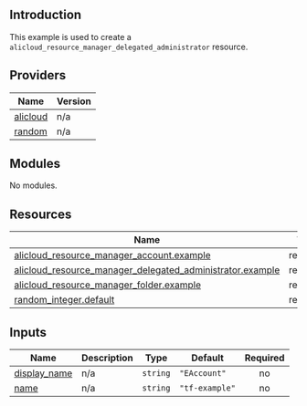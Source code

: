 <!-- BEGIN_TF_DOCS -->
## Introduction

This example is used to create a `alicloud_resource_manager_delegated_administrator` resource.

## Providers

| Name | Version |
|------|---------|
| <a name="provider_alicloud"></a> [alicloud](#provider\_alicloud) | n/a |
| <a name="provider_random"></a> [random](#provider\_random) | n/a |

## Modules

No modules.

## Resources

| Name | Type |
|------|------|
| [alicloud_resource_manager_account.example](https://registry.terraform.io/providers/aliyun/alicloud/latest/docs/resources/resource_manager_account) | resource |
| [alicloud_resource_manager_delegated_administrator.example](https://registry.terraform.io/providers/aliyun/alicloud/latest/docs/resources/resource_manager_delegated_administrator) | resource |
| [alicloud_resource_manager_folder.example](https://registry.terraform.io/providers/aliyun/alicloud/latest/docs/resources/resource_manager_folder) | resource |
| [random_integer.default](https://registry.terraform.io/providers/hashicorp/random/latest/docs/resources/integer) | resource |

## Inputs

| Name | Description | Type | Default | Required |
|------|-------------|------|---------|:--------:|
| <a name="input_display_name"></a> [display\_name](#input\_display\_name) | n/a | `string` | `"EAccount"` | no |
| <a name="input_name"></a> [name](#input\_name) | n/a | `string` | `"tf-example"` | no |
<!-- END_TF_DOCS -->    